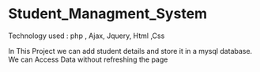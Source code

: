 # Student_Managment_System
Technology used : php , Ajax, Jquery, Html ,Css 

In This Project we can add student details and store it in a mysql database.
We can Access Data without refreshing the page 
